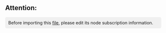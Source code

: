 ## Attention:

<div style="background-color: #f0f0f0; padding: 10px; border-radius: 5px;">
    Before importing this <a href="https://raw.githubusercontent.com/Likhixang/Looney/main/Profiles/Khixang's%20Loon%20Profile.conf">file</a>, please edit its node subscription information.
</div>
